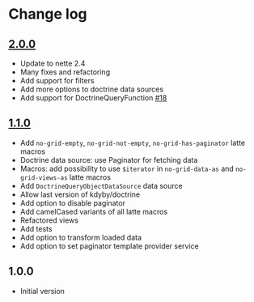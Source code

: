 # Change log

## [2.0.0](https://github.com/Carrooi/Nette-NoGrid/compare/1.1.0...master)
* Update to nette 2.4
* Many fixes and refactoring
* Add support for filters
* Add more options to doctrine data sources
* Add support for DoctrineQueryFunction [#18](https://github.com/Carrooi/Nette-NoGrid/issues/18)

## [1.1.0](https://github.com/Carrooi/Nette-NoGrid/compare/1.0.0...1.1.0)
* Add `no-grid-empty`, `no-grid-not-empty`, `no-grid-has-paginator` latte macros
* Doctrine data source: use Paginator for fetching data
* Macros: add possibility to use `$iterator` in `no-grid-data-as` and `no-grid-views-as` latte macros
* Add `DoctrineQueryObjectDataSource` data source
* Allow last version of kdyby/doctrine
* Add option to disable paginator
* Add camelCased variants of all latte macros
* Refactored views
* Add tests
* Add option to transform loaded data
* Add option to set paginator template provider service

## 1.0.0
* Initial version
